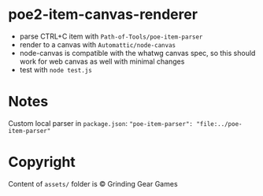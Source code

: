 # poe2-item-canvas-renderer

* parse CTRL+C item with `Path-of-Tools/poe-item-parser`
* render to a canvas with `Automattic/node-canvas`
* node-canvas is compatible with the whatwg canvas spec, so this should work for web canvas as well with minimal changes
* test with `node test.js`

# Notes

Custom local parser in `package.json`: `"poe-item-parser": "file:../poe-item-parser"`

# Copyright

Content of `assets/` folder is © Grinding Gear Games